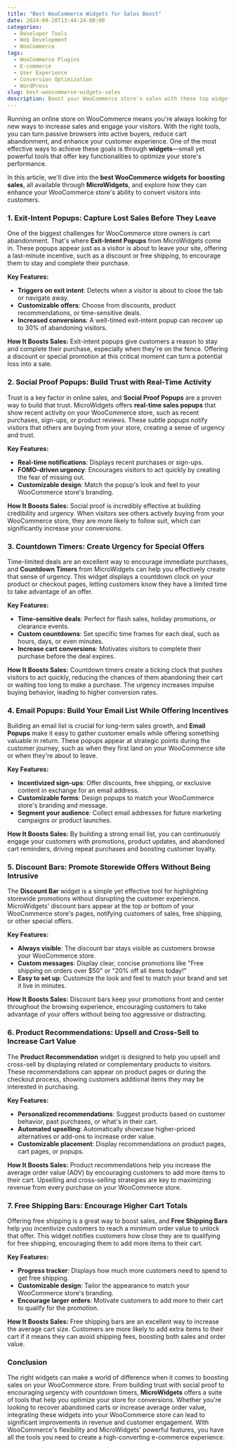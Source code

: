 ```yaml
---
title: "Best WooCommerce Widgets for Sales Boost"
date: 2024-09-20T13:44:24-00:00
categories:
  - Developer Tools
  - Web Development
  - WooCommerce
tags:
  - WooCommerce Plugins
  - E-commerce
  - User Experience
  - Conversion Optimization
  - WordPress
slug: best-woocommerce-widgets-sales
description: Boost your WooCommerce store's sales with these top widgets from MicroWidgets designed to engage customers and improve performance.
---
```


Running an online store on WooCommerce means you're always looking for new ways to increase sales and engage your visitors. With the right tools, you can turn passive browsers into active buyers, reduce cart abandonment, and enhance your customer experience. One of the most effective ways to achieve these goals is through **widgets**—small yet powerful tools that offer key functionalities to optimize your store's performance.

In this article, we'll dive into the **best WooCommerce widgets for boosting sales**, all available through **MicroWidgets**, and explore how they can enhance your WooCommerce store's ability to convert visitors into customers.

### 1. Exit-Intent Popups: Capture Lost Sales Before They Leave

One of the biggest challenges for WooCommerce store owners is cart abandonment. That's where **Exit-Intent Popups** from MicroWidgets come in. These popups appear just as a visitor is about to leave your site, offering a last-minute incentive, such as a discount or free shipping, to encourage them to stay and complete their purchase.

**Key Features:**
- **Triggers on exit intent**: Detects when a visitor is about to close the tab or navigate away.
- **Customizable offers**: Choose from discounts, product recommendations, or time-sensitive deals.
- **Increased conversions**: A well-timed exit-intent popup can recover up to 30% of abandoning visitors.

**How It Boosts Sales:** Exit-intent popups give customers a reason to stay and complete their purchase, especially when they're on the fence. Offering a discount or special promotion at this critical moment can turn a potential loss into a sale.

### 2. Social Proof Popups: Build Trust with Real-Time Activity

Trust is a key factor in online sales, and **Social Proof Popups** are a proven way to build that trust. MicroWidgets offers **real-time sales popups** that show recent activity on your WooCommerce store, such as recent purchases, sign-ups, or product reviews. These subtle popups notify visitors that others are buying from your store, creating a sense of urgency and trust.

**Key Features:**
- **Real-time notifications**: Displays recent purchases or sign-ups.
- **FOMO-driven urgency**: Encourages visitors to act quickly by creating the fear of missing out.
- **Customizable design**: Match the popup's look and feel to your WooCommerce store's branding.

**How It Boosts Sales:** Social proof is incredibly effective at building credibility and urgency. When visitors see others actively buying from your WooCommerce store, they are more likely to follow suit, which can significantly increase your conversions.

### 3. Countdown Timers: Create Urgency for Special Offers

Time-limited deals are an excellent way to encourage immediate purchases, and **Countdown Timers** from MicroWidgets can help you effectively create that sense of urgency. This widget displays a countdown clock on your product or checkout pages, letting customers know they have a limited time to take advantage of an offer.

**Key Features:**
- **Time-sensitive deals**: Perfect for flash sales, holiday promotions, or clearance events.
- **Custom countdowns**: Set specific time frames for each deal, such as hours, days, or even minutes.
- **Increase cart conversions**: Motivates visitors to complete their purchase before the deal expires.

**How It Boosts Sales:** Countdown timers create a ticking clock that pushes visitors to act quickly, reducing the chances of them abandoning their cart or waiting too long to make a purchase. The urgency increases impulse buying behavior, leading to higher conversion rates.

### 4. Email Popups: Build Your Email List While Offering Incentives

Building an email list is crucial for long-term sales growth, and **Email Popups** make it easy to gather customer emails while offering something valuable in return. These popups appear at strategic points during the customer journey, such as when they first land on your WooCommerce site or when they're about to leave.

**Key Features:**
- **Incentivized sign-ups**: Offer discounts, free shipping, or exclusive content in exchange for an email address.
- **Customizable forms**: Design popups to match your WooCommerce store's branding and message.
- **Segment your audience**: Collect email addresses for future marketing campaigns or product launches.

**How It Boosts Sales:** By building a strong email list, you can continuously engage your customers with promotions, product updates, and abandoned cart reminders, driving repeat purchases and boosting customer loyalty.

### 5. Discount Bars: Promote Storewide Offers Without Being Intrusive

The **Discount Bar** widget is a simple yet effective tool for highlighting storewide promotions without disrupting the customer experience. MicroWidgets' discount bars appear at the top or bottom of your WooCommerce store's pages, notifying customers of sales, free shipping, or other special offers.

**Key Features:**
- **Always visible**: The discount bar stays visible as customers browse your WooCommerce store.
- **Custom messages**: Display clear, concise promotions like "Free shipping on orders over $50" or "20% off all items today!"
- **Easy to set up**: Customize the look and feel to match your brand and set it live in minutes.

**How It Boosts Sales:** Discount bars keep your promotions front and center throughout the browsing experience, encouraging customers to take advantage of your offers without being too aggressive or distracting.

### 6. Product Recommendations: Upsell and Cross-Sell to Increase Cart Value

The **Product Recommendation** widget is designed to help you upsell and cross-sell by displaying related or complementary products to visitors. These recommendations can appear on product pages or during the checkout process, showing customers additional items they may be interested in purchasing.

**Key Features:**
- **Personalized recommendations**: Suggest products based on customer behavior, past purchases, or what's in their cart.
- **Automated upselling**: Automatically showcase higher-priced alternatives or add-ons to increase order value.
- **Customizable placement**: Display recommendations on product pages, cart pages, or popups.

**How It Boosts Sales:** Product recommendations help you increase the average order value (AOV) by encouraging customers to add more items to their cart. Upselling and cross-selling strategies are key to maximizing revenue from every purchase on your WooCommerce store.

### 7. Free Shipping Bars: Encourage Higher Cart Totals

Offering free shipping is a great way to boost sales, and **Free Shipping Bars** help you incentivize customers to reach a minimum order value to unlock that offer. This widget notifies customers how close they are to qualifying for free shipping, encouraging them to add more items to their cart.

**Key Features:**
- **Progress tracker**: Displays how much more customers need to spend to get free shipping.
- **Customizable design**: Tailor the appearance to match your WooCommerce store's branding.
- **Encourage larger orders**: Motivate customers to add more to their cart to qualify for the promotion.

**How It Boosts Sales:** Free shipping bars are an excellent way to increase the average cart size. Customers are more likely to add extra items to their cart if it means they can avoid shipping fees, boosting both sales and order value.

### Conclusion

The right widgets can make a world of difference when it comes to boosting sales on your WooCommerce store. From building trust with social proof to encouraging urgency with countdown timers, **MicroWidgets** offers a suite of tools that help you optimize your store for conversions. Whether you're looking to recover abandoned carts or increase average order value, integrating these widgets into your WooCommerce store can lead to significant improvements in revenue and customer engagement. With WooCommerce's flexibility and MicroWidgets' powerful features, you have all the tools you need to create a high-converting e-commerce experience.